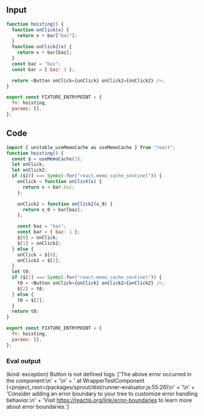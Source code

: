 
## Input

```javascript
function hoisting() {
  function onClick(x) {
    return x + bar["baz"];
  }
  function onClick2(x) {
    return x + bar[baz];
  }
  const baz = "baz";
  const bar = { baz: 1 };

  return <Button onClick={onClick} onClick2={onClick2} />;
}

export const FIXTURE_ENTRYPOINT = {
  fn: hoisting,
  params: [],
};

```

## Code

```javascript
import { unstable_useMemoCache as useMemoCache } from "react";
function hoisting() {
  const $ = useMemoCache(3);
  let onClick;
  let onClick2;
  if ($[0] === Symbol.for("react.memo_cache_sentinel")) {
    onClick = function onClick(x) {
      return x + bar.baz;
    };

    onClick2 = function onClick2(x_0) {
      return x_0 + bar[baz];
    };

    const baz = "baz";
    const bar = { baz: 1 };
    $[0] = onClick;
    $[1] = onClick2;
  } else {
    onClick = $[0];
    onClick2 = $[1];
  }
  let t0;
  if ($[2] === Symbol.for("react.memo_cache_sentinel")) {
    t0 = <Button onClick={onClick} onClick2={onClick2} />;
    $[2] = t0;
  } else {
    t0 = $[2];
  }
  return t0;
}

export const FIXTURE_ENTRYPOINT = {
  fn: hoisting,
  params: [],
};

```
      
### Eval output
(kind: exception) Button is not defined
logs: ['The above error occurred in the <WrapperTestComponent> component:\n' +
  '\n' +
  '    at WrapperTestComponent (<project_root>/packages/sprout/dist/runner-evaluator.js:55:26)\n' +
  '\n' +
  'Consider adding an error boundary to your tree to customize error handling behavior.\n' +
  'Visit https://reactjs.org/link/error-boundaries to learn more about error boundaries.']